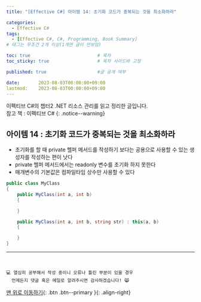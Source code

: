 ```yaml
---
title: "[Effective C#] 아이템 14: 초기화 코드가 중복되는 것을 최소화하라"

categories:
  - Effective C#
tags:
  - [Effective C#, C#, Programming, Book Summary]
# 태그는 무조건 2개 이상(1개면 글이 안보임)

toc: true                         # 목차
toc_sticky: true                  # 목차 사이드바 고정

published: true                   #글 공개 여부

date:       2023-08-03T00:00:00+09:00
lastmod:    2023-08-03T00:00:00+09:00
---
```


<!-- description : 25자에서 160자 사이 -->
이펙티브 C#의 챕터2 .NET 리소스 관리를 읽고 정리한 글입니다.<br>
참고 책 : 이펙티브 C#
{: .notice--warning}

## 아이템 14 : 초기화 코드가 중복되는 것을 최소화하라

- 초기화를 할 때 private 헬퍼 메서드를 작성하기 보다는 공용으로 사용할 수 있는 생성자를 작성하는 편이 낫다
- private 헬퍼 메서드에서는 readonly 변수를 초기화 하지 못한다
- 매개변수의 기본값은 컴파일타임 상수만 사용할 수 있다

```c#
public class MyClass
{
    public MyClass(int a, int b)
    {

    }

    public MyClass(int a, int b, string str) : this(a, b)
    {

    }
}
```

***
<br>

    💻 열심히 공부해서 작성 중이니 오류나 틀린 부분이 있을 경우 
      언제든지 댓글 혹은 메일로 알려주시면 감사하겠습니다! 😸


[맨 위로 이동하기](#){: .btn .btn--primary }{: .align-right}
